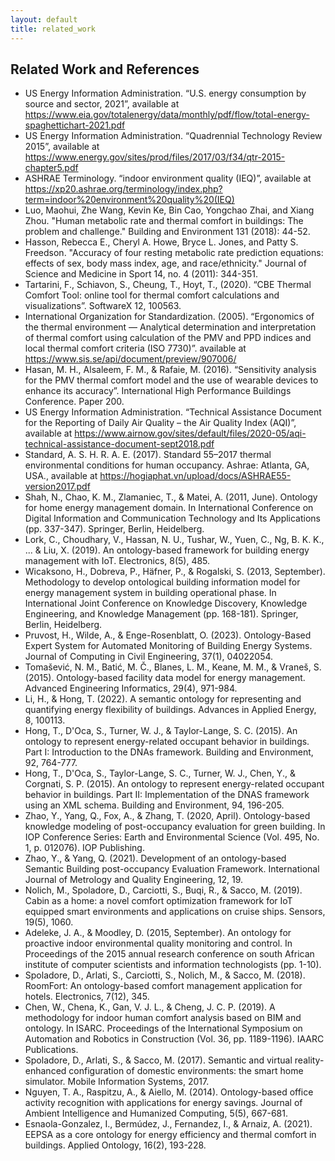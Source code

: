 ```yaml
---
layout: default
title: related_work
---
```


## Related Work and References
- US Energy Information Administration. “U.S. energy consumption by source and sector, 2021”, available at https://www.eia.gov/totalenergy/data/monthly/pdf/flow/total-energy-spaghettichart-2021.pdf
- US Energy Information Administration. “Quadrennial Technology Review 2015”, available at https://www.energy.gov/sites/prod/files/2017/03/f34/qtr-2015-chapter5.pdf
- ASHRAE Terminology. “indoor environment quality (IEQ)”, available at https://xp20.ashrae.org/terminology/index.php?term=indoor%20environment%20quality%20(IEQ)
- Luo, Maohui, Zhe Wang, Kevin Ke, Bin Cao, Yongchao Zhai, and Xiang Zhou. "Human metabolic rate and thermal comfort in buildings: The problem and challenge." Building and Environment 131 (2018): 44-52.
- Hasson, Rebecca E., Cheryl A. Howe, Bryce L. Jones, and Patty S. Freedson. "Accuracy of four resting metabolic rate prediction equations: effects of sex, body mass index, age, and race/ethnicity." Journal of Science and Medicine in Sport 14, no. 4 (2011): 344-351.
- Tartarini, F., Schiavon, S., Cheung, T., Hoyt, T., (2020). “CBE Thermal Comfort Tool: online tool for thermal comfort calculations and visualizations”. SoftwareX 12, 100563.
- International Organization for Standardization. (2005). “Ergonomics of the thermal environment — Analytical determination and interpretation of thermal comfort using calculation of the PMV and PPD indices and local thermal comfort criteria (ISO 7730)”. available at https://www.sis.se/api/document/preview/907006/
- Hasan, M. H., Alsaleem, F. M., & Rafaie, M. (2016). “Sensitivity analysis for the PMV thermal comfort model and the use of wearable devices to enhance its accuracy”. International High Performance Buildings Conference. Paper 200.
- US Energy Information Administration. “Technical Assistance Document for the Reporting of Daily Air Quality – the Air Quality Index (AQI)”, available at https://www.airnow.gov/sites/default/files/2020-05/aqi-technical-assistance-document-sept2018.pdf
- Standard, A. S. H. R. A. E. (2017). Standard 55–2017 thermal environmental conditions for human occupancy. Ashrae: Atlanta, GA, USA., available at https://hogiaphat.vn/upload/docs/ASHRAE55-version2017.pdf
- Shah, N., Chao, K. M., Zlamaniec, T., & Matei, A. (2011, June). Ontology for home energy management domain. In International Conference on Digital Information and Communication Technology and Its Applications (pp. 337-347). Springer, Berlin, Heidelberg.
- Lork, C., Choudhary, V., Hassan, N. U., Tushar, W., Yuen, C., Ng, B. K. K., ... & Liu, X. (2019). An ontology-based framework for building energy management with IoT. Electronics, 8(5), 485.
- Wicaksono, H., Dobreva, P., Häfner, P., & Rogalski, S. (2013, September). Methodology to develop ontological building information model for energy management system in building operational phase. In International Joint Conference on Knowledge Discovery, Knowledge Engineering, and Knowledge Management (pp. 168-181). Springer, Berlin, Heidelberg.
- Pruvost, H., Wilde, A., & Enge-Rosenblatt, O. (2023). Ontology-Based Expert System for Automated Monitoring of Building Energy Systems. Journal of Computing in Civil Engineering, 37(1), 04022054.
- Tomašević, N. M., Batić, M. Č., Blanes, L. M., Keane, M. M., & Vraneš, S. (2015). Ontology-based facility data model for energy management. Advanced Engineering Informatics, 29(4), 971-984.
- Li, H., & Hong, T. (2022). A semantic ontology for representing and quantifying energy flexibility of buildings. Advances in Applied Energy, 8, 100113.
- Hong, T., D'Oca, S., Turner, W. J., & Taylor-Lange, S. C. (2015). An ontology to represent energy-related occupant behavior in buildings. Part I: Introduction to the DNAs framework. Building and Environment, 92, 764-777.
- Hong, T., D'Oca, S., Taylor-Lange, S. C., Turner, W. J., Chen, Y., & Corgnati, S. P. (2015). An ontology to represent energy-related occupant behavior in buildings. Part II: Implementation of the DNAS framework using an XML schema. Building and Environment, 94, 196-205.
- Zhao, Y., Yang, Q., Fox, A., & Zhang, T. (2020, April). Ontology-based knowledge modeling of post-occupancy evaluation for green building. In IOP Conference Series: Earth and Environmental Science (Vol. 495, No. 1, p. 012076). IOP Publishing.
- Zhao, Y., & Yang, Q. (2021). Development of an ontology-based Semantic Building post-occupancy Evaluation Framework. International Journal of Metrology and Quality Engineering, 12, 19.
- Nolich, M., Spoladore, D., Carciotti, S., Buqi, R., & Sacco, M. (2019). Cabin as a home: a novel comfort optimization framework for IoT equipped smart environments and applications on cruise ships. Sensors, 19(5), 1060.
- Adeleke, J. A., & Moodley, D. (2015, September). An ontology for proactive indoor environmental quality monitoring and control. In Proceedings of the 2015 annual research conference on south African institute of computer scientists and information technologists (pp. 1-10).
- Spoladore, D., Arlati, S., Carciotti, S., Nolich, M., & Sacco, M. (2018). RoomFort: An ontology-based comfort management application for hotels. Electronics, 7(12), 345.
- Chen, W., Chena, K., Gan, V. J. L., & Cheng, J. C. P. (2019). A methodology for indoor human comfort analysis based on BIM and ontology. In ISARC. Proceedings of the International Symposium on Automation and Robotics in Construction (Vol. 36, pp. 1189-1196). IAARC Publications.
- Spoladore, D., Arlati, S., & Sacco, M. (2017). Semantic and virtual reality-enhanced configuration of domestic environments: the smart home simulator. Mobile Information Systems, 2017.
- Nguyen, T. A., Raspitzu, A., & Aiello, M. (2014). Ontology-based office activity recognition with applications for energy savings. Journal of Ambient Intelligence and Humanized Computing, 5(5), 667-681.
- Esnaola-Gonzalez, I., Bermúdez, J., Fernandez, I., & Arnaiz, A. (2021). EEPSA as a core ontology for energy efficiency and thermal comfort in buildings. Applied Ontology, 16(2), 193-228.
